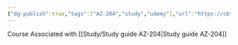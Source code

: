 ```yaml
---
{"dg-publish":true,"tags":["AZ-204","study","udemy"],"url":"https://cbtw.udemy.com/course/70532-azure/learn/lecture/7055480","creation_date":"2024-05-02 10:19","permalink":"/study/udemy-az-204-developing-solutions-for-microsoft-azure-oktober-2023/","dgPassFrontmatter":true}
---
```


Course Associated with  [[Study/Study guide AZ-204\|Study guide AZ-204]]
